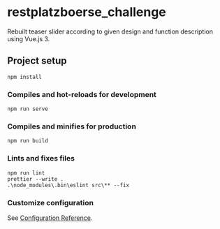 # restplatzboerse_challenge

Rebuilt teaser slider according to given design and function description using Vue.js 3.

## Project setup

```
npm install
```

### Compiles and hot-reloads for development

```
npm run serve
```

### Compiles and minifies for production

```
npm run build
```

### Lints and fixes files

```
npm run lint
prettier --write .
.\node_modules\.bin\eslint src\** --fix
```

### Customize configuration

See [Configuration Reference](https://cli.vuejs.org/config/).
